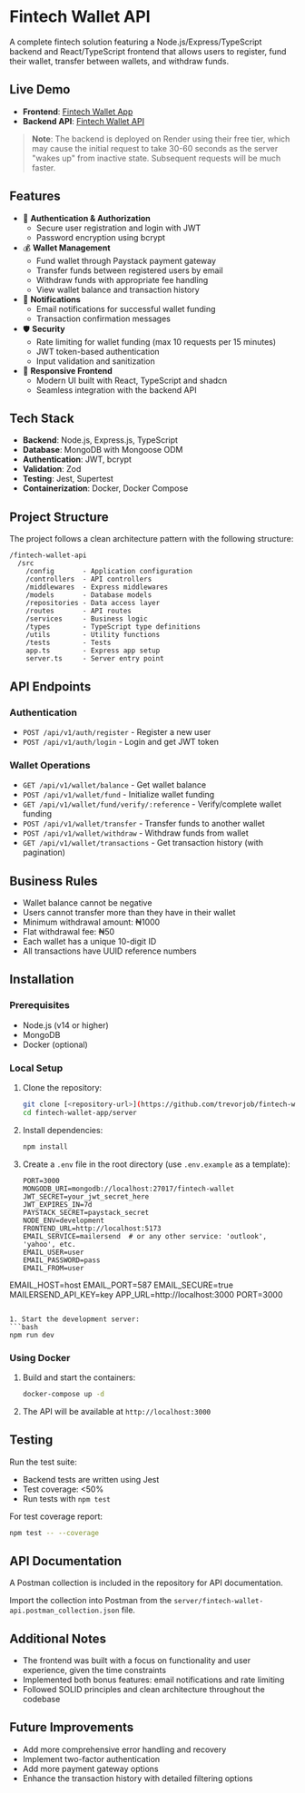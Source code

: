 # Fintech Wallet API

A complete fintech solution featuring a Node.js/Express/TypeScript backend and React/TypeScript frontend that allows users to register, fund their wallet, transfer between wallets, and withdraw funds.

## Live Demo

- **Frontend**: [Fintech Wallet App](https://fintech-wallet-app.vercel.app)
- **Backend API**: [Fintech Wallet API](https://fintech-wallet-api.onrender.com)

> **Note**: The backend is deployed on Render using their free tier, which may cause the initial request to take 30-60 seconds as the server "wakes up" from inactive state. Subsequent requests will be much faster.

## Features

- 🔐 **Authentication & Authorization**
  - Secure user registration and login with JWT
  - Password encryption using bcrypt
- 💰 **Wallet Management**
  - Fund wallet through Paystack payment gateway
  - Transfer funds between registered users by email
  - Withdraw funds with appropriate fee handling
  - View wallet balance and transaction history
- 📲 **Notifications**
  - Email notifications for successful wallet funding
  - Transaction confirmation messages
- 🛡️ **Security**
  - Rate limiting for wallet funding (max 10 requests per 15 minutes)
  - JWT token-based authentication
  - Input validation and sanitization
- 📱 **Responsive Frontend**
  - Modern UI built with React, TypeScript and shadcn
  - Seamless integration with the backend API

## Tech Stack

- **Backend**: Node.js, Express.js, TypeScript
- **Database**: MongoDB with Mongoose ODM
- **Authentication**: JWT, bcrypt
- **Validation**: Zod
- **Testing**: Jest, Supertest
- **Containerization**: Docker, Docker Compose

## Project Structure

The project follows a clean architecture pattern with the following structure:

```
/fintech-wallet-api
  /src
    /config       - Application configuration
    /controllers  - API controllers
    /middlewares  - Express middlewares
    /models       - Database models
    /repositories - Data access layer
    /routes       - API routes
    /services     - Business logic
    /types        - TypeScript type definitions
    /utils        - Utility functions
    /tests        - Tests
    app.ts        - Express app setup
    server.ts     - Server entry point
```

## API Endpoints

### Authentication

- `POST /api/v1/auth/register` - Register a new user
- `POST /api/v1/auth/login` - Login and get JWT token

### Wallet Operations

- `GET /api/v1/wallet/balance` - Get wallet balance
- `POST /api/v1/wallet/fund` - Initialize wallet funding
- `GET /api/v1/wallet/fund/verify/:reference` - Verify/complete wallet funding
- `POST /api/v1/wallet/transfer` - Transfer funds to another wallet
- `POST /api/v1/wallet/withdraw` - Withdraw funds from wallet
- `GET /api/v1/wallet/transactions` - Get transaction history (with pagination)

## Business Rules

- Wallet balance cannot be negative
- Users cannot transfer more than they have in their wallet
- Minimum withdrawal amount: ₦1000
- Flat withdrawal fee: ₦50
- Each wallet has a unique 10-digit ID
- All transactions have UUID reference numbers

## Installation

### Prerequisites

- Node.js (v14 or higher)
- MongoDB
- Docker (optional)

### Local Setup

1. Clone the repository:

   ```bash
   git clone [<repository-url>](https://github.com/trevorjob/fintech-wallet-app.git)
   cd fintech-wallet-app/server
   ```

2. Install dependencies:

   ```bash
   npm install
   ```

3. Create a `.env` file in the root directory (use `.env.example` as a template):

   ```
   PORT=3000
   MONGODB_URI=mongodb://localhost:27017/fintech-wallet
   JWT_SECRET=your_jwt_secret_here
   JWT_EXPIRES_IN=7d
   PAYSTACK_SECRET=paystack_secret
   NODE_ENV=development
   FRONTEND_URL=http://localhost:5173
   EMAIL_SERVICE=mailersend  # or any other service: 'outlook', 'yahoo', etc.
   EMAIL_USER=user
   EMAIL_PASSWORD=pass
   EMAIL_FROM=user
   ```

EMAIL_HOST=host
EMAIL_PORT=587
EMAIL_SECURE=true
MAILERSEND_API_KEY=key
APP_URL=http://localhost:3000
PORT=3000

````

1. Start the development server:
```bash
npm run dev
````

### Using Docker

1. Build and start the containers:

   ```bash
   docker-compose up -d
   ```

2. The API will be available at `http://localhost:3000`

## Testing

Run the test suite:

- Backend tests are written using Jest
- Test coverage: <50%
- Run tests with `npm test`

For test coverage report:

```bash
npm test -- --coverage
```

## API Documentation

A Postman collection is included in the repository for API documentation.

Import the collection into Postman from the `server/fintech-wallet-api.postman_collection.json` file.

## Additional Notes

- The frontend was built with a focus on functionality and user experience, given the time constraints
- Implemented both bonus features: email notifications and rate limiting
- Followed SOLID principles and clean architecture throughout the codebase

## Future Improvements

- Add more comprehensive error handling and recovery
- Implement two-factor authentication
- Add more payment gateway options
- Enhance the transaction history with detailed filtering options
